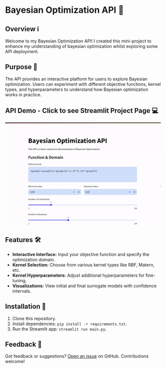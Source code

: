 # Bayesian Optimization API 🚀

## Overview ℹ️
Welcome to my Bayesian Optimization API! I created this mini-project to enhance my understanding of bayesian optimization whilst exploring some API deployment. 

## Purpose 🎯
The API provides an interactive platform for users to explore Bayesian optimization. Users can experiment with different objective functions, kernel types, and hyperparameters to understand how Bayesian optimization works in practice.

## API Demo - Click to see Streamlit Project Page 💻 

[![Link to Streamlit Project Page](https://github.com/EmPajak21/BO_API/blob/main/SS/ezgif.com-crop.gif)](https://bayes-opt.streamlit.app)

## Features 🛠️
- **Interactive Interface:** Input your objective function and specify the optimization domain.
- **Kernel Selection:** Choose from various kernel types like RBF, Matern, etc.
- **Kernel Hyperparameters:** Adjust additional hyperparameters for fine-tuning.
- **Visualizations:** View initial and final surrogate models with confidence intervals.

## Installation 🚀
1. Clone this repository.
2. Install dependencies: `pip install -r requirements.txt`.
3. Run the Streamlit app: `streamlit run main.py`.

## Feedback 📣
Got feedback or suggestions? [Open an issue](link_to_issues) on GitHub. Contributions welcome!

